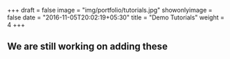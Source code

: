 +++
draft = false
image = "img/portfolio/tutorials.jpg"
showonlyimage = false
date = "2016-11-05T20:02:19+05:30"
title = "Demo Tutorials"
weight = 4
+++


## We are still working on adding these
  
